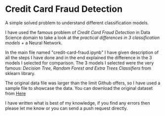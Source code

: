 # Credit Card Fraud Detection

A simple solved problem to understand different classification models.

I have used the famous problem of *Credit Card Fraud Detection* in Data Science domain to take a look at the *practical differences in 3 classification models* + a Neural Network.

In the main file named "credit-card-fraud.ipynb" I have given description of all the steps I have done and in the end explained the difference in the 3 models I selected for comparison. The 3 models I selected were the very famous: *Decision Tree, Random Forest and Extra Trees Classifiers* from sklearn library.

The original data file was larger than the limit Github offers, so I have used a sample file to showcase the data. You can download the original dataset from [Here](https://www.kaggle.com/datasets/mlg-ulb/creditcardfraud)

I have written what is best of my knowledge, if you find any errors then please let me know or you can send a push request directly. 
